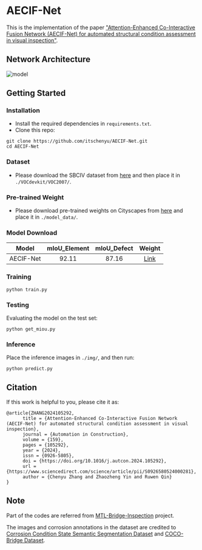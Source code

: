 # AECIF-Net
This is the implementation of the paper ["Attention-Enhanced Co-Interactive Fusion Network (AECIF-Net) for automated structural condition assessment in visual inspection"](https://www.sciencedirect.com/science/article/abs/pii/S0926580524000281).

## Network Architecture
![model](https://user-images.githubusercontent.com/90736946/280549214-7f17fd8a-a172-489c-b92c-214b0d81f794.png)

## Getting Started
### Installation
* Install the required dependencies in `requirements.txt`.
* Clone this repo:
~~~~
git clone https://github.com/itschenyu/AECIF-Net.git
cd AECIF-Net
~~~~
### Dataset
* Please download the SBCIV dataset from [here](https://drive.google.com/drive/folders/15fmV5aLoMnWC-IWyCLNkE2qH8MDPfvox?usp=sharing) and then place it in `./VOCdevkit/VOC2007/`.

### Pre-trained Weight
* Please download pre-trained weights on Cityscapes from [here](https://cmu.app.box.com/s/if90kw6r66q2y6c5xparflhnbwi6c2yi) and place it in `./model_data/`.

### Model Download
|   Model   | mIoU_Element | mIoU_Defect | Weight |
|:---------:|:------------:|:-----------:|:------:|
| AECIF-Net |     92.11    |    87.16    |    [Link](https://drive.google.com/file/d/1OeWRTi49QwzQzw2OZm52HqPZRayIKdM5/view?usp=sharing)   |

### Training
~~~~
python train.py
~~~~

### Testing
Evaluating the model on the test set:
~~~~
python get_miou.py
~~~~

### Inference
Place the inference images in `./img/`, and then run:
~~~~
python predict.py
~~~~

## Citation
If this work is helpful to you, please cite it as:
~~~~
@article{ZHANG2024105292,
      title = {Attention-Enhanced Co-Interactive Fusion Network (AECIF-Net) for automated structural condition assessment in visual inspection},
      journal = {Automation in Construction},
      volume = {159},
      pages = {105292},
      year = {2024},
      issn = {0926-5805},
      doi = {https://doi.org/10.1016/j.autcon.2024.105292},
      url = {https://www.sciencedirect.com/science/article/pii/S0926580524000281},
      author = {Chenyu Zhang and Zhaozheng Yin and Ruwen Qin}
}
~~~~
## Note
Part of the codes are referred from <a href="https://github.com/itschenyu/Multitask-Learning-Bridge-Inspection">MTL-Bridge-Inspection</a> project.

The images and corrosion annotations in the dataset are credited to [Corrosion Condition State Semantic Segmentation Dataset](https://data.lib.vt.edu/articles/dataset/Corrosion_Condition_State_Semantic_Segmentation_Dataset/16624663/2) and [COCO-Bridge Dataset](https://data.lib.vt.edu/articles/dataset/COCO-Bridge_2021_Dataset/16624495/1).
